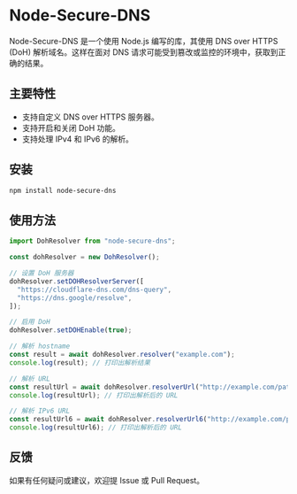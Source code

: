 # Node-Secure-DNS

Node-Secure-DNS 是一个使用 Node.js 编写的库，其使用 DNS over HTTPS (DoH) 解析域名。这样在面对 DNS 请求可能受到篡改或监控的环境中，获取到正确的结果。

## 主要特性

- 支持自定义 DNS over HTTPS 服务器。
- 支持开启和关闭 DoH 功能。
- 支持处理 IPv4 和 IPv6 的解析。

## 安装

```bash
npm install node-secure-dns
```

## 使用方法

```javascript
import DohResolver from "node-secure-dns";

const dohResolver = new DohResolver();

// 设置 DoH 服务器
dohResolver.setDOHResolverServer([
  "https://cloudflare-dns.com/dns-query",
  "https://dns.google/resolve",
]);

// 启用 DoH
dohResolver.setDOHEnable(true);

// 解析 hostname
const result = await dohResolver.resolver("example.com");
console.log(result); // 打印出解析结果

// 解析 URL
const resultUrl = await dohResolver.resolverUrl("http://example.com/path");
console.log(resultUrl); // 打印出解析后的 URL

// 解析 IPv6 URL
const resultUrl6 = await dohResolver.resolverUrl6("http://example.com/path");
console.log(resultUrl6); // 打印出解析后的 URL
```

## 反馈

如果有任何疑问或建议，欢迎提 Issue 或 Pull Request。
